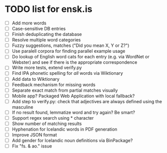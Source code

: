 # TODO list for ensk.is

* [ ] Add more words
* [ ] Case-sensitive DB entries
* [ ] Finish deduplicating the database
* [ ] Resolve multiple word categories
* [ ] Fuzzy suggestions, matches ("Did you mean X, Y or Z?")
* [ ] Use paralell corpora for finding parallel example usage
* [ ] Do lookup of English word cats for each entry (e.g. via WordNet or Webster) and see if there is the appropriate correspondence
* [ ] Write more tests, extend verify.py
* [ ] Find IPA phonetic spelling for *all* words via Wiktionary
* [ ] Add data to Wiktionary
* [ ] Feedback mechanism for missing words
* [ ] Separate exact match from partial matches visually
* [ ] Mobile app? Packaged Web Application with local fallback?
* [ ] Add step to verify.py: check that adjectives are always defined using the masculine
* [ ] If no result found, lemmatize word and try again? Be smart?
* [ ] Support regex search using * character
* [ ] Show number of matching results
* [ ] Hyphenation for Icelandic words in PDF generation
* [ ] Improve JSON format
* [ ] Add gender for Icelandic noun definitions via BinPackage?
* [ ] Fix "fs. & ao." issue
